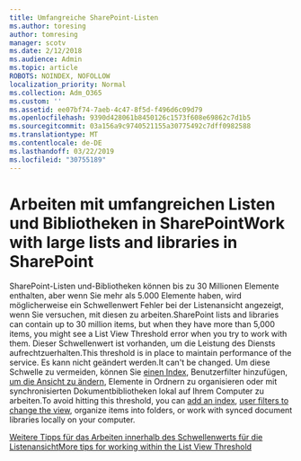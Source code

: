```yaml
---
title: Umfangreiche SharePoint-Listen
ms.author: toresing
author: tomresing
manager: scotv
ms.date: 2/12/2018
ms.audience: Admin
ms.topic: article
ROBOTS: NOINDEX, NOFOLLOW
localization_priority: Normal
ms.collection: Adm_O365
ms.custom: ''
ms.assetid: ee07bf74-7aeb-4c47-8f5d-f496d6c09d79
ms.openlocfilehash: 9390d428061b8450126c1573f608e69862c7d1b5
ms.sourcegitcommit: 03a156a9c9740521155a30775492c7dff0982588
ms.translationtype: MT
ms.contentlocale: de-DE
ms.lasthandoff: 03/22/2019
ms.locfileid: "30755189"
---
```

# <a name="work-with-large-lists-and-libraries-in-sharepoint"></a><span data-ttu-id="401a7-102">Arbeiten mit umfangreichen Listen und Bibliotheken in SharePoint</span><span class="sxs-lookup"><span data-stu-id="401a7-102">Work with large lists and libraries in SharePoint</span></span>

<span data-ttu-id="401a7-103">SharePoint-Listen und-Bibliotheken können bis zu 30 Millionen Elemente enthalten, aber wenn Sie mehr als 5.000 Elemente haben, wird möglicherweise ein Schwellenwert Fehler bei der Listenansicht angezeigt, wenn Sie versuchen, mit diesen zu arbeiten.</span><span class="sxs-lookup"><span data-stu-id="401a7-103">SharePoint lists and libraries can contain up to 30 million items, but when they have more than 5,000 items, you might see a List View Threshold error when you try to work with them.</span></span> <span data-ttu-id="401a7-104">Dieser Schwellenwert ist vorhanden, um die Leistung des Diensts aufrechtzuerhalten.</span><span class="sxs-lookup"><span data-stu-id="401a7-104">This threshold is in place to maintain performance of the service.</span></span> <span data-ttu-id="401a7-105">Es kann nicht geändert werden.</span><span class="sxs-lookup"><span data-stu-id="401a7-105">It can't be changed.</span></span> <span data-ttu-id="401a7-106">Um diese Schwelle zu vermeiden, können Sie [einen Index](https://go.microsoft.com/fwlink/?linkid=867784), Benutzerfilter hinzufügen, [um die Ansicht zu ändern](https://go.microsoft.com/fwlink/?linkid=867786), Elemente in Ordnern zu organisieren oder mit synchronisierten Dokumentbibliotheken lokal auf Ihrem Computer zu arbeiten.</span><span class="sxs-lookup"><span data-stu-id="401a7-106">To avoid hitting this threshold, you can [add an index](https://go.microsoft.com/fwlink/?linkid=867784), [user filters to change the view](https://go.microsoft.com/fwlink/?linkid=867786), organize items into folders, or work with synced document libraries locally on your computer.</span></span> 
  
[<span data-ttu-id="401a7-107">Weitere Tipps für das Arbeiten innerhalb des Schwellenwerts für die Listenansicht</span><span class="sxs-lookup"><span data-stu-id="401a7-107">More tips for working within the List View Threshold</span></span>](https://go.microsoft.com/fwlink/?linkid=867787)
  

